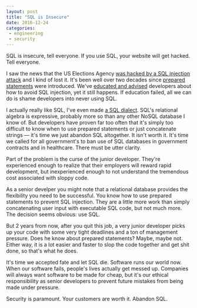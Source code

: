 ```yaml
---
layout: post
title: "SQL is Insecure"
date: 2016-12-24
categories:
 - engineering
 - security
---
```


SQL is insecure, tell everyone. If you use SQL, your website will get hacked. Tell everyone.

I saw the news that the US Elections Agency [was hacked by a SQL injection attack][1] and
I kind of lost it. It's been well over two decades since [prepared statements][1.5] were introduced.
We've [educated and advised][2] developers about how to avoid SQL injection, yet it still
happens. If education failed, all we can do is shame developers into never using SQL.

I actually really like SQL, I've even made [a SQL dialect][3]. SQL's relational algebra is
expressive, probably more so than any other NoSQL database I know of. But developers have 
proven far too often that it's simply too difficult to know when to use prepared statements
or just concatenate strings — it's time we just abandon SQL altogether. It isn't worth it.
It's time we called for all government's to ban use of SQL databases in government contracts
and in healthcare. There must be utter clarity.

Part of the problem is the curse of the junior developer. They're experienced enough to 
realize that their employers will reward rapid development, but inexperienced enough to not 
understand the tremendous cost associated with sloppy code. 

As a senior develper you might note that a relational database provides the flexibility you
need to be successful. You know how to use prepared statements to prevent SQL injection. They
are a little more work than simply concatenating user input with executable SQL code, but not 
much more. The decision seems obvious: use SQL.

But 2 years from now, after you quit this job, a very junior developer picks up your code
with some very tight deadlines and a ton of management pressure. Does he know about 
prepared statements? Maybe, maybe not. Either way, it is a lot easier and faster to slop the 
code together and get shit done, so that's what he does.

It's time we accepted fate and let SQL die. Software runs our world now. When our software
fails, people's lives actually get messed up. Companies will always want software to be made
for cheap, but it's our ethical responsibility as senior developers to prevent future 
mistakes from being made under pressure.

Security is paramount. Your customers are worth it. Abandon SQL.


 [1]: http://www.reuters.com/article/us-election-hack-commission-idUSKBN1442VC
 [1.5]: https://en.wikipedia.org/wiki/Prepared_statement
 [2]: https://ics-cert.us-cert.gov/sites/default/files/recommended_practices/DHS_Common_Cybersecurity_Vulnerabilities_ICS_2010.pdf
 [3]: http://docs.aws.amazon.com/iot/latest/developerguide/iot-sql-reference.html
